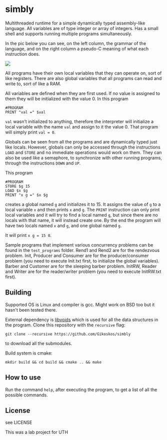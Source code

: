 # simbly

Multithreaded runtime for a simple dynamically typed assembly-like language. All variables are of type integer or array of integers. Has a small shell and supports running multiple programs simultaneously.

In the pic below you can see, on the left column, the grammar of the language, and on the right column a pseudo-C meaning of what each instruction does.

![](https://i.imgur.com/KgMjhTy.png) 

All programs have their own local variables that they can operate on, sort of like registers. There are also global variables that all programs can read and write to, sort of like a RAM.

All variables are defined when they are first used. If no value is assigned to them they will be initialized with the value 0. In this program

```
#PROGRAM
PRINT "val =" $val
```

`val` wasn't initialized to anything, therefore the interpreter will initialize a local variable with the name `val` and assign to it the value 0. That program will simply print `val = 0`.

Globals can be seen from all the programs and are dynamically typed just like locals. However, globals can only be accessed through the instructions `LOAD` and `STORE` and no immediate operations would work on them. They can also be used like a semaphore, to synchronize with other running programs, through the instructions `DOWN` and `UP`.

This program

```
#PROGRAM
STORE $g 15
LOAD $x $g
PRINT "x g =" $x $g
```
creates a global named `g` and initializes it to 15. It assigns the value of `g` to a local variable `x` and then prints `x` and `g`. The `PRINT` instruction can only print local variables and it will try to find a local named `g`, but since there are no locals with that name, it will instead create one. By the end the program will have two locals named `x` and `g`, and one global named `g`.

It will print `x g = 15 0`.

Sample programs that implement various concurrency problems can be found in the `test_programs` folder. Rend1 and Rend2 are for the rendezvous problem. Init, Producer and Consumer are for the producer/consumer problem (you need to execute Init.txt first, to initialize the global variables). Barber and Customer are for the sleeping barber problem. InitRW, Reader and Writer are for the reader/writer problem (you need to execute InitRW.txt first).

## Building

Supported OS is Linux and compiler is gcc. Might work on BSD too but it hasn't been tested there.

External dependency is [libvoids](https://github.com/Gikoskos/libvoids) which is used for all the data structures in the program. Clone this repository with the `recursive` flag:

`git clone --recursive https://github.com/Gikoskos/simbly`

to download all the submodules.

Build system is cmake:

`mkdir build && cd build && cmake .. && make`

## How to use

Run the command `help`, after executing the program, to get a list of all the possible commands.

## License

see LICENSE

This was a lab project for UTH
